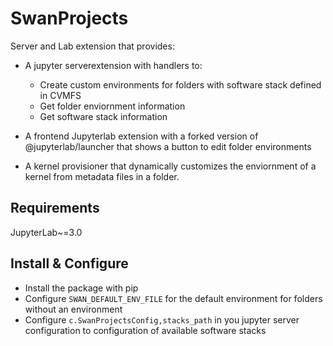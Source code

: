 # SwanProjects

Server and Lab extension that provides:

- A jupyter serverextension with handlers to:
  - Create custom environments for folders with software stack defined in CVMFS
  - Get folder enviornment information
  - Get software stack information

- A frontend Jupyterlab extension with a forked version of @jupyterlab/launcher that shows a button to edit folder environments

- A kernel provisioner that dynamically customizes the enviornment of a kernel from metadata files in a folder. 

## Requirements

JupyterLab~=3.0

## Install & Configure

- Install the package with pip
- Configure `SWAN_DEFAULT_ENV_FILE` for the default environment for folders without an environment
- Configure `c.SwanProjectsConfig,stacks_path` in you jupyter server configuration to configuration of available software stacks

